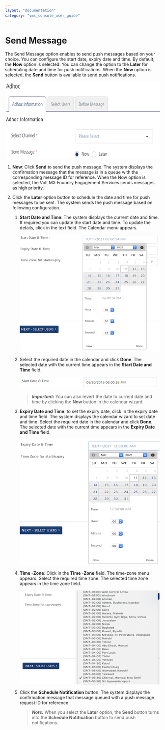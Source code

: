 ```yaml
---
layout: "documentation"
category: "vms_console_user_guide"
---
```

                           


Send Message
============

The Send Message option enables to send push messages based on your choice. You can configure the start date, expiry date and time. By default, the **Now** option is selected. You can change the option to the **Later** for scheduling date and time for push notifications. When the **Now** option is selected, the **Send** button is available to send push notifications.

![](../Resources/Images/Engagement/Adhoc/Email_Message/setstartandexpirytime.png)

1.  **Now**: Click **Send** to send the push message. The system displays the confirmation message that the message is in a queue with the corresponding message ID for reference. When the Now option is selected, the Volt MX Foundry Engagement Services sends messages as high priority.

1.  Click the **Later** option button to schedule the date and time for push messages to be sent. The system sends the push message based on following configuration.
    1.  **Start Date and Time**: The system displays the current date and time. If required you can update the start date and time. To update the details, click in the text field. The Calendar menu appears.
        
        ![](../Resources/Images/Engagement/Adhoc/Push_Message/startdattime1_556x474.png)
        
    2.  Select the required date in the calendar and click **Done**. The selected date with the current time appears in the **Start Date and Time** field.
        
        ![](../Resources/Images/Engagement/Adhoc/Push_Message/setcalendar_560x48.png)
        
        > **_Important:_** You can also revert the date to current date and time by clicking the **Now** button in the calendar wizard.
        
    3.  **Expiry Date and Time**: to set the expiry date, click in the expiry date and time field. The system displays the calendar wizard to set date and time. Select the required date in the calendar and click **Done**. The selected date with the current time appears in the **Expiry Date and Time** field.
        
        ![](../Resources/Images/Engagement/Adhoc/Push_Message/expirydattim_557x502.png)
        
    4.  **Time -Zone**: Click in the **Time -Zone** field. The time-zone menu appears. Select the required time zone. The selected time zone appears in the time zone field.
        
        ![](../Resources/Images/Engagement/Adhoc/Push_Message/timezone_562x377.png)
        
    
    6.  Click the **Schedule Notification** button. The system displays the confirmation message that message queued with a push message request ID for reference.
        
        > **_Note:_** When you select the **Later** option, the **Send** button turns into the **Schedule Notification** button to send push notifications.
